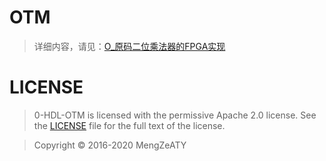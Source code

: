 # OTM

>详细内容，请见：[O_原码二位乘法器的FPGA实现](https://mengze.top/O_原码二位乘法器的FPGA实现/)

# LICENSE

>0-HDL-OTM is licensed with the permissive Apache 2.0 license. See the [LICENSE](https://github.com/AaronTYin/0-HDL-OTM/blob/master/LICENSE) file for the full text of the license.

>Copyright © 2016-2020 MengZeATY
